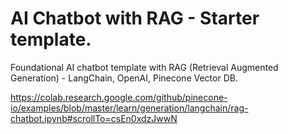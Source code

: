 # AI Chatbot with RAG - Starter template.

Foundational AI chatbot template with RAG (Retrieval Augmented Generation) - LangChain, OpenAI, Pinecone Vector DB.


https://colab.research.google.com/github/pinecone-io/examples/blob/master/learn/generation/langchain/rag-chatbot.ipynb#scrollTo=csEn0xdzJwwN
